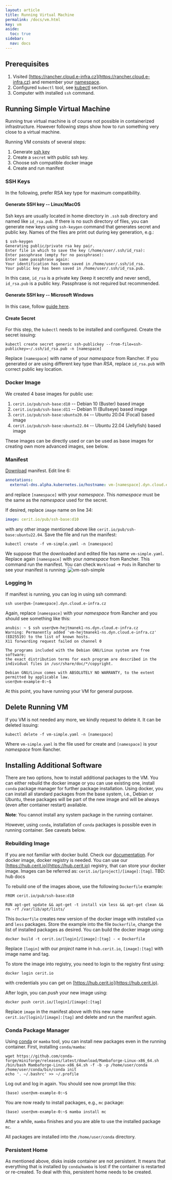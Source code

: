 ```yaml
---
layout: article
title: Running Virtual Machine
permalink: /docs/vm.html
key: vm
aside:
  toc: true
sidebar:
  nav: docs
---
```

## Prerequisites

1. Visited [https://rancher.cloud.e-infra.cz](https://rancher.cloud.e-infra.cz) and remember your [namespace](/docs/quotas.html).
2. Configured `kubectl` tool, see [kubectl](/docs/kubectl.html) section.
3. Computer with installed `ssh` command.

## Running Simple Virtual Machine

Running true virtual machine is of course not possible in containerized infrastructure. However following steps show how to run something very close to a virtual machine.

Running VM consists of several steps:

1. Generate [ssh key](https://www.ssh.com/academy/ssh/key)
2. Create a `secret` with public ssh key. 
3. Choose ssh compatible docker image
4. Create and run manifest

### SSH Keys

In the following, prefer RSA key type for maximum compatibility.

#### Generate SSH key -- Linux/MacOS

Ssh keys are usually located in home directory in `.ssh` sub directory and named like `id_rsa.pub`. If there is no such directory of files, you can generate new keys using `ssh-keygen` command that generates secret and public key. Names of the files are print out during key generation, e.g.:
```
$ ssh-keygen 
Generating public/private rsa key pair.
Enter file in which to save the key (/home/user/.ssh/id_rsa): 
Enter passphrase (empty for no passphrase): 
Enter same passphrase again: 
Your identification has been saved in /home/user/.ssh/id_rsa.
Your public key has been saved in /home/user/.ssh/id_rsa.pub.
```
In this case, `id_rsa` is a private key (keep it secretly and never send), `id_rsa.pub` is a public key. Passphrase is not required but recommended.

#### Generate SSH key -- Microsoft Windows

In this case, follow [guide here](https://www.puttygen.com/).

#### Create Secret

For this step, the `kubectl` needs to be installed and configured. Create the secret issuing:
```
kubectl create secret generic ssh-publickey --from-file=ssh-publickey=~/.ssh/id_rsa.pub -n [namespace]
```
Replace `[namespace]` with name of your *namespace* from Rancher. If you generated or are using different key type than *RSA*, replace `id_rsa.pub` with correct public key location.

### Docker Image

We created 4 base images for public use:
1. `cerit.io/pub/ssh-base:d10` -- Debian 10 (Buster) based image
2. `cerit.io/pub/ssh-base:d11` -- Debian 11 (Bullseye) based image
3. `cerit.io/pub/ssh-base:ubuntu20.04` -- Ubuntu 20.04 (Focal) based image
4. `cerit.io/pub/ssh-base:ubuntu22.04` -- Ubuntu 22.04 (Jellyfish) based image

These images can be directly used or can be used as base images for creating own more advanced images, see below.

### Manifest

[Download](/docs/deployments/vm-simple.yaml) manifest. Edit line 6:
```yaml
annotations:
  external-dns.alpha.kubernetes.io/hostname: vm-[namespace].dyn.cloud.e-infra.cz
```
and replace `[namespace]` with your *namespace*. This *namespace* must be the same as the *namespace* used for the secret.

If desired, replace `image` name on line 34:
```yaml
image: cerit.io/pub/ssh-base:d10
```
with any other image mentioned above like `cerit.io/pub/ssh-base:ubuntu22.04`. Save the file and run the manifest:
```
kubectl create -f vm-simple.yaml -n [namespace]
```
We suppose that the downloaded and edited file has name `vm-simple.yaml`. Replace again `[namespace]` with your *namespace* from Rancher. This command run the manifest. You can check `Workload` -> `Pods` in Rancher to see your manifest is running:
![vm-ssh-simple](/docs/vm/vm-ssh.png)

### Logging In

If manifest is running, you can log in using ssh command:
```
ssh user@vm-[namespace].dyn.cloud.e-infra.cz
```
Again, replace `[namespace]` with your *namespace* from Rancher and you should see something like this:
```
anubis: ~ $ ssh user@vm-hejtmanek1-ns.dyn.cloud.e-infra.cz
Warning: Permanently added 'vm-hejtmanek1-ns.dyn.cloud.e-infra.cz' (ED25519) to the list of known hosts.
X11 forwarding request failed on channel 0

The programs included with the Debian GNU/Linux system are free software;
the exact distribution terms for each program are described in the
individual files in /usr/share/doc/*/copyright.

Debian GNU/Linux comes with ABSOLUTELY NO WARRANTY, to the extent
permitted by applicable law.
user@vm-example-0:~$ 
```

At this point, you have running your VM for general purpose.

## Delete Running VM

If you VM is not needed any more, we kindly request to delete it. It can be deleted issuing:
```
kubectl delete -f vm-simple.yaml -n [namespace]
```
Where `vm-simple.yaml` is the file used for create and `[namespace]` is your *namespace* from Rancher.

## Installing Additional Software

There are two options, how to install additional packages to the VM. You can either rebuild the docker image or you can use existing one, install `conda` package manager for further package installation. Using docker, you can install all standard packages from the base system, i.e., Debian or Ubuntu, these packages will be part of the new image and will be always (even after container restart) available. 

**Note**: You cannot install any system package in the running container.

However, using `conda`, installation of `conda` packages is possible even in running container. See caveats below.

### Rebuilding Image

If you are not familiar with docker build. Check our [documentation](/docs/dockerfile.html). For docker image, docker registry is needed. You can use our [https://hub.cerit.io](https://hub.cerit.io) registry, that can store your docker image. Images can be referred as: `cerit.io/[project]/[image]:[tag]`. TBD: hub docs

To rebuild one of the images above, use the following `Dockerfile` example:
```
FROM cerit.io/pub/ssh-base:d10

RUN apt-get update && apt-get -t install vim less && apt-get clean && rm -rf /var/lib/apt/lists/
```

This `Dockerfile` creates new version of the docker image with installed `vim` and `less` packages. Store the example into the file `Dockerfile`, change the list of installed packages as desired. You can build the docker image using:
```
docker build -t cerit.io/[login]/[image]:[tag] - < Dockerfile
```
Replace `[login]` with our *project* name in `hub.cerit.io`, `[image]:[tag]` with image name and tag.

To store the image into registry, you need to login to the registry first using:
```
docker login cerit.io
```
with credentials you can get on [https://hub.cerit.io](https://hub.cerit.io).

After login, you can *push* your new image using:
```
docker push cerit.io/[login]/[image]:[tag]
```

Replace `image` in the manifest above with this new name `cerit.io/[login]/[image]:[tag]` and delete and run the manifest again.

### Conda Package Manager

Using [conda](https://docs.conda.io/en/latest/) or `mamba` tool, you can install new packages even in the running container. First, installing `conda/mamba`:
```
wget https://github.com/conda-forge/miniforge/releases/latest/download/Mambaforge-Linux-x86_64.sh
/bin/bash Mambaforge-Linux-x86_64.sh -f -b -p /home/user/conda
/home/user/conda/bin/conda init
echo '. ~/.bashrc' >> ~/.profile
```

Log out and log in again. You should see now prompt like this:
```
(base) user@vm-example-0:~$
```

You are now ready to install packages, e.g., `mc` package:
```
(base) user@vm-example-0:~$ mamba install mc
```

After a while, `mamba` finishes and you are able to use the installed package `mc`.

All packages are installed into the `/home/user/conda` directory.

### Persistent Home

As mentioned above, disks inside container are not persistent. It means that everything that is installed by `conda`/`mamba` is lost if the container is restarted or re-created. To deal with this, persistent home needs to be created. 
